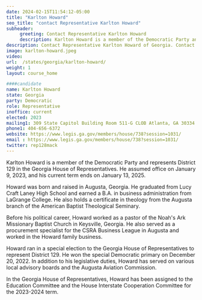 ```yaml
---
date: 2024-02-15T11:54:12-05:00
title: "Karlton Howard"
seo_title: "contact Representative Karlton Howard"
subheader:
     greeting: Contact Representative Karlton Howard
     description: Karlton Howard is a member of the Democratic Party and represents District 129 in the Georgia House of Representatives. He assumed office on January 9, 2023, and his current term ends on January 13, 2025.
description: Contact Representative Karlton Howard of Georgia. Contact information for Karlton Howard includes email address, phone number, and mailing address.
image: karlton-howard.jpeg
video:
url:  /states/georgia/karlton-howard/
weight: 1
layout: course_home

####candidate
name: Karlton Howard
state: Georgia
party: Democratic
role: Representative
inoffice: current
elected: 2023
mailing1: 309 State Capitol Building Room 511-G CLOB Atlanta, GA 30334
phone1: 404-656-6372
website: https://www.legis.ga.gov/members/house/738?session=1031/
email : https://www.legis.ga.gov/members/house/738?session=1031/
twitter: rep128mack
---
```


Karlton Howard is a member of the Democratic Party and represents District 129 in the Georgia House of Representatives. He assumed office on January 9, 2023, and his current term ends on January 13, 2025.

Howard was born and raised in Augusta, Georgia. He graduated from Lucy Craft Laney High School and earned a B.A. in business administration from LaGrange College. He also holds a certificate in theology from the Augusta branch of the American Baptist Theological Seminary.

Before his political career, Howard worked as a pastor of the Noah's Ark Missionary Baptist Church in Keysville, Georgia. He also served as a procurement specialist for the CSRA Business League in Augusta and worked in the Howard family business.

Howard ran in a special election to the Georgia House of Representatives to represent District 129. He won the special Democratic primary on December 20, 2022. In addition to his legislative duties, Howard has served on various local advisory boards and the Augusta Aviation Commission.

In the Georgia House of Representatives, Howard has been assigned to the Education Committee and the House Interstate Cooperation Committee for the 2023-2024 term.
